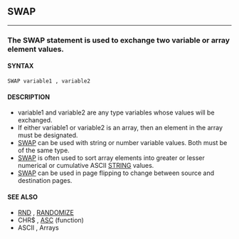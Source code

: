 ## SWAP
---

### The SWAP statement is used to exchange two variable or array element values.

#### SYNTAX

`SWAP variable1 , variable2`

#### DESCRIPTION
* variable1 and variable2 are any type variables whose values will be exchanged.
* If either variable1 or variable2 is an array, then an element in the array must be designated.
* [SWAP](./SWAP.md) can be used with string or number variable values. Both must be of the same type.
* [SWAP](./SWAP.md) is often used to sort array elements into greater or lesser numerical or cumulative ASCII [STRING](./STRING.md) values.
* [SWAP](./SWAP.md) can be used in page flipping to change between source and destination pages.


#### SEE ALSO
* [RND](./RND.md) , [RANDOMIZE](./RANDOMIZE.md)
* CHR$ , [ASC](./ASC.md) (function)
* ASCII , Arrays
